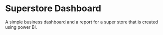 # Superstore Dashboard
A simple business dashboard and a report for a super store that is created using power BI.
